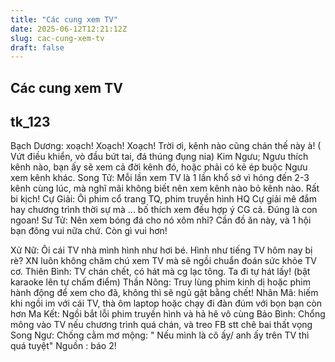 ```yaml
---
title: "Các cung xem TV"
date: 2025-06-12T12:21:12Z
slug: cac-cung-xem-tv
draft: false
---
```


## Các cung xem TV

## tk_123

Bạch Dương: xoạch! Xoạch! Xoạch! Trời ơi, kênh nào cũng chán thế này à! ( Vứt điều khiển, vò đầu bứt tai, đá thúng đụng nia)
Kim Ngưu; Ngưu thích kênh nào, bạn ấy sẽ xem cả đời kênh đó, hoặc phải có kẻ ép buộc Ngưu xem kênh khác.
Song Tử: Mỗi lần xem TV là 1 lần khổ sở vì hóng đến 2-3 kênh cùng lúc, mà nghĩ mãi không biết nên xem kênh nào bỏ kênh nào. Rất bi kịch!
Cự Giải: Ôi phim cổ trang TQ, phim truyền hình HQ Cự giải mê đắm hay chương trình thời sự mà ... bố thích xem đều hợp ý CG cả. Đúng là con ngoan!
Sư Tử: Nên xem bóng đá cho nó xôm nhỉ? Cần đồ ăn này, và 1 hội bạn đông vui nữa chứ. Còn gì vui hơn!

Xử Nữ: Ôi cái TV nhà mình hình như hơi bé. Hình như tiếng TV hôm nay bị rè?  XN luôn không chăm chú  xem TV mà sẽ ngồi chuẩn đoán sức khỏe TV cơ.
Thiên Bình: TV chán chết, có hát mà cg lạc tông. Ta đi tự hát lấy! (bật karaoke lên tự chấm điểm)
Thần Nông: Truy lùng phim kinh dị hoặc phim hành động để xem cho đã, không thì sẽ ngủ gật bằng chết!
Nhân Mã: hiếm khi ngồi im với cái TV, thà ôm laptop hoặc chạy đi đàn đúm với bọn bạn còn hơn
Ma Kết: Ngồi bắt lỗi phim truyền hình và hả hê vô cùng
Bảo Bình: Chổng mông vào TV nếu chương trình quá chán, và treo FB stt chê bai thất vọng
Song Ngư: Chống cằm mơ mộng: " Nếu mình là cô ấy/ anh ấy trên TV thì quá tuyệt"
Nguồn : báo 2!